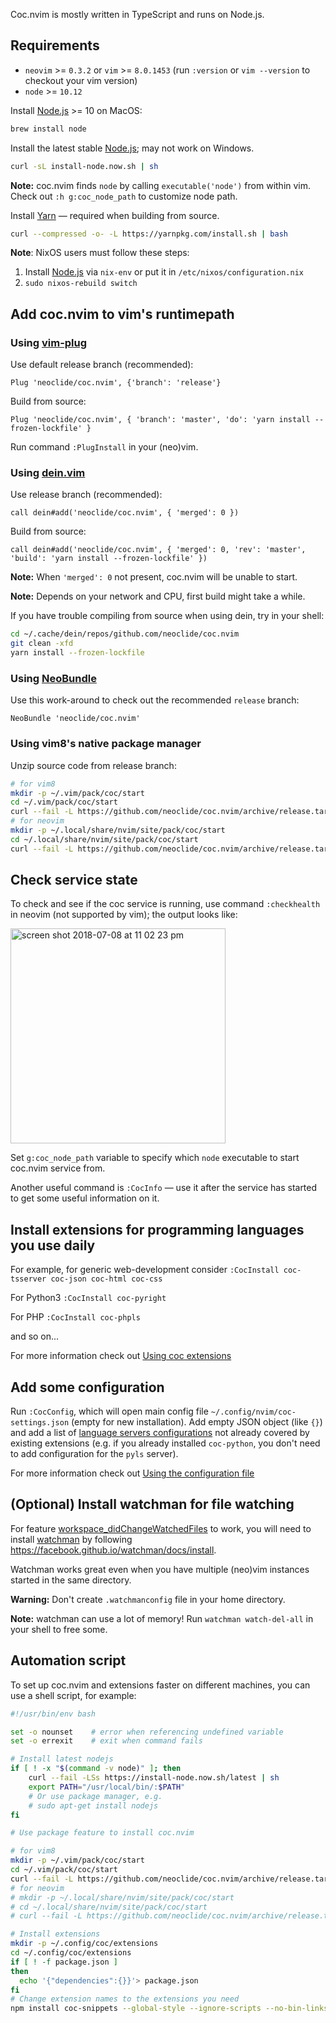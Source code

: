 Coc.nvim is mostly written in TypeScript and runs on Node.js.

## Requirements

* `neovim` >= `0.3.2` or `vim` >= `8.0.1453` (run `:version` or `vim --version` to checkout your vim version)
* `node` >= `10.12`

Install [Node.js](https://nodejs.org/) >= 10 on MacOS:

```bash
brew install node
```

Install the latest stable [Node.js](https://nodejs.org/); may not work on Windows.

```sh
curl -sL install-node.now.sh | sh
```

**Note:** coc.nvim finds `node` by calling `executable('node')` from within vim. Check out
`:h g:coc_node_path` to customize node path.

Install [Yarn](https://yarnpkg.com/) — required when building from source.

```sh
curl --compressed -o- -L https://yarnpkg.com/install.sh | bash
```

**Note**: NixOS users must follow these steps:

1. Install [Node.js](https://nodejs.org/en/download/) via `nix-env` or put it in `/etc/nixos/configuration.nix`
2. `sudo nixos-rebuild switch`

## Add coc.nvim to vim's runtimepath

### Using [vim-plug](https://github.com/junegunn/vim-plug)

Use default release branch (recommended):

``` vim
Plug 'neoclide/coc.nvim', {'branch': 'release'}
```

Build from source:

``` vim
Plug 'neoclide/coc.nvim', { 'branch': 'master', 'do': 'yarn install --frozen-lockfile' }
```

Run command `:PlugInstall` in your (neo)vim.

### Using [dein.vim](https://github.com/Shougo/dein.vim)

Use release branch (recommended):

``` vim
call dein#add('neoclide/coc.nvim', { 'merged': 0 })
```

Build from source:

``` vim
call dein#add('neoclide/coc.nvim', { 'merged': 0, 'rev': 'master', 'build': 'yarn install --frozen-lockfile' })
```

**Note:** When `'merged': 0` not present, coc.nvim will be unable to start.

**Note:** Depends on your network and CPU, first build might take a while.

If you have trouble compiling from source when using dein, try in your shell:

```sh
cd ~/.cache/dein/repos/github.com/neoclide/coc.nvim
git clean -xfd
yarn install --frozen-lockfile
```

### Using [NeoBundle](https://github.com/Shougo/neobundle.vim)

Use this work-around to check out the recommended `release` branch:

``` vim
NeoBundle 'neoclide/coc.nvim'
```

### Using vim8's native package manager

Unzip source code from release branch:

```sh
# for vim8
mkdir -p ~/.vim/pack/coc/start
cd ~/.vim/pack/coc/start
curl --fail -L https://github.com/neoclide/coc.nvim/archive/release.tar.gz|tar xzfv -
# for neovim
mkdir -p ~/.local/share/nvim/site/pack/coc/start
cd ~/.local/share/nvim/site/pack/coc/start
curl --fail -L https://github.com/neoclide/coc.nvim/archive/release.tar.gz|tar xzfv -
```

## Check service state

To check and see if the coc service is running, use command `:checkhealth` in neovim (not supported by vim); the output looks like:

<img width="344" alt="screen shot 2018-07-08 at 11 02 23 pm" src="https://user-images.githubusercontent.com/251450/42421117-001a81ee-8303-11e8-929a-91da4ac9feea.png">

Set `g:coc_node_path` variable to specify which `node` executable to start coc.nvim service from.

Another useful command is `:CocInfo` — use it after the service has started to get some useful information on it.

## Install extensions for programming languages you use daily

For example, for generic web-development consider `:CocInstall coc-tsserver coc-json coc-html coc-css`

For Python3 `:CocInstall coc-pyright`

For PHP `:CocInstall coc-phpls`

and so on...

For more information check out [Using coc extensions](https://github.com/neoclide/coc.nvim/wiki/Using-coc-extensions)

## Add some configuration

Run `:CocConfig`, which will open main config file `~/.config/nvim/coc-settings.json` (empty for new installation). Add empty JSON object (like `{}`) and add a list of [language servers configurations](https://github.com/neoclide/coc.nvim/wiki/Language-servers) not already covered by existing extensions (e.g. if you already installed `coc-python`, you don't need to add configuration for the `pyls` server).

For more information check out [Using the configuration file](https://github.com/neoclide/coc.nvim/wiki/Using-the-configuration-file)

## (Optional) Install watchman for file watching

For feature [workspace_didChangeWatchedFiles](https://microsoft.github.io/language-server-protocol/specification#workspace_didChangeWatchedFiles) to work, you will need to install [watchman](https://facebook.github.io/watchman) by following <https://facebook.github.io/watchman/docs/install>.

Watchman works great even when you have multiple (neo)vim instances started in the same directory.

**Warning:** Don't create `.watchmanconfig` file in your home directory.

**Note:** watchman can use a lot of memory! Run `watchman watch-del-all` in your shell to free some.

## Automation script

To set up coc.nvim and extensions faster on different machines, you can use a shell script, for example:

``` sh
#!/usr/bin/env bash

set -o nounset    # error when referencing undefined variable
set -o errexit    # exit when command fails

# Install latest nodejs
if [ ! -x "$(command -v node)" ]; then
    curl --fail -LSs https://install-node.now.sh/latest | sh
    export PATH="/usr/local/bin/:$PATH"
    # Or use package manager, e.g.
    # sudo apt-get install nodejs
fi

# Use package feature to install coc.nvim

# for vim8
mkdir -p ~/.vim/pack/coc/start
cd ~/.vim/pack/coc/start
curl --fail -L https://github.com/neoclide/coc.nvim/archive/release.tar.gz | tar xzfv -
# for neovim
# mkdir -p ~/.local/share/nvim/site/pack/coc/start
# cd ~/.local/share/nvim/site/pack/coc/start
# curl --fail -L https://github.com/neoclide/coc.nvim/archive/release.tar.gz | tar xzfv -

# Install extensions
mkdir -p ~/.config/coc/extensions
cd ~/.config/coc/extensions
if [ ! -f package.json ]
then
  echo '{"dependencies":{}}'> package.json
fi
# Change extension names to the extensions you need
npm install coc-snippets --global-style --ignore-scripts --no-bin-links --no-package-lock --only=prod
```
